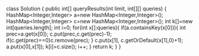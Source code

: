 class Solution {
    public int[] queryResults(int limit, int[][] queries) {
        HashMap<Integer,Integer> a=new HashMap<Integer,Integer>();
        HashMap<Integer,Integer> c=new HashMap<Integer,Integer>();
        int k[]=new int[queries.length];
        int i=0;
        for(int x[]:queries){
            if(a.containsKey(x[0])){
                int prec=a.get(x[0]);
                c.put(prec,c.get(prec)-1);
                if(c.get(prec)==0)c.remove(prec);
            }
            c.put(x[1], c.getOrDefault(x[1],0)+1);
            a.put(x[0],x[1]);
            k[i]=c.size();
            i++;
        }
        return k;
    }
}
